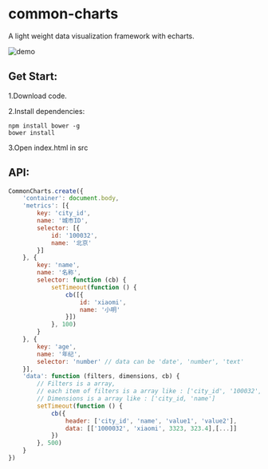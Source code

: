 common-charts
=============

A light weight data visualization framework with echarts.

![demo](https://cloud.githubusercontent.com/assets/1061968/5552327/72b1a258-8c32-11e4-8dd9-95a84a0cc12b.png)


Get Start:
---------

1.Download code.

2.Install dependencies:

```
npm install bower -g
bower install
```

3.Open index.html in src


API:
----
```javascript
CommonCharts.create({
    'container': document.body,
    'metrics': [{
        key: 'city_id',
        name: '城市ID',
        selector: [{
            id: '100032',
            name: '北京'
        }]
    }, {
        key: 'name',
        name: '名称',
        selector: function (cb) {
            setTimeout(function () {
                cb([{
                    id: 'xiaomi',
                    name: '小明'
                }])
            }, 100)
        }
    }, {
        key: 'age',
        name: '年纪',
        selector: 'number' // data can be 'date', 'number', 'text'
    }],
    'data': function (filters, dimensions, cb) {
        // Filters is a array,
        // each item of filters is a array like : ['city_id', '100032', '1000021'].
        // Dimensions is a array like : ['city_id, 'name']
        setTimeout(function () {
            cb({
                header: ['city_id', 'name', 'value1', 'value2'],
                data: [['1000032', 'xiaomi', 3323, 323.4],[...]]
            })
        }, 500)
    }
})
```